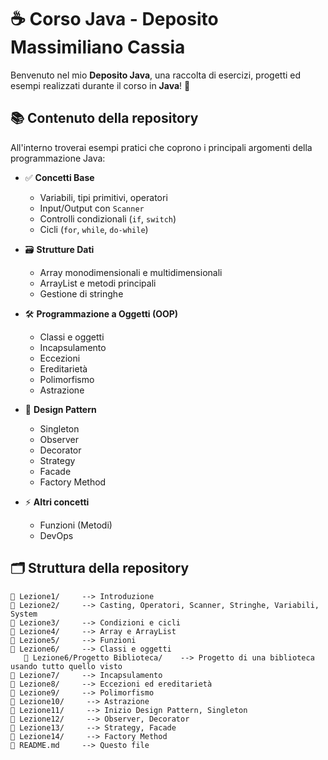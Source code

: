 # ☕ Corso Java - Deposito Massimiliano Cassia

Benvenuto nel mio **Deposito Java**, una raccolta di esercizi, progetti ed esempi realizzati durante il corso in **Java**! 🚀



## 📚 Contenuto della repository

All'interno troverai esempi pratici che coprono i principali argomenti della programmazione Java:

- ✅ **Concetti Base**
  - Variabili, tipi primitivi, operatori
  - Input/Output con `Scanner`
  - Controlli condizionali (`if`, `switch`)
  - Cicli (`for`, `while`, `do-while`)

- 🗃️ **Strutture Dati**
  - Array monodimensionali e multidimensionali
  - ArrayList e metodi principali
  - Gestione di stringhe
    
- 🛠️ **Programmazione a Oggetti (OOP)**
  - Classi e oggetti
  - Incapsulamento
  - Eccezioni
  - Ereditarietà
  - Polimorfismo
  - Astrazione

- 🎨 **Design Pattern**
  - Singleton
  - Observer
  - Decorator
  - Strategy
  - Facade
  - Factory Method
  
- ⚡ **Altri concetti**
  - Funzioni (Metodi)
  - DevOps

## 🗂️ Struttura della repository

```plaintext
📁 Lezione1/     --> Introduzione
📁 Lezione2/     --> Casting, Operatori, Scanner, Stringhe, Variabili, System
📁 Lezione3/     --> Condizioni e cicli
📁 Lezione4/     --> Array e ArrayList
📁 Lezione5/     --> Funzioni
📁 Lezione6/     --> Classi e oggetti
   📁 Lezione6/Progetto Biblioteca/    --> Progetto di una biblioteca usando tutto quello visto
📁 Lezione7/     --> Incapsulamento
📁 Lezione8/     --> Eccezioni ed ereditarietà
📁 Lezione9/     --> Polimorfismo
📁 Lezione10/     --> Astrazione
📁 Lezione11/     --> Inizio Design Pattern, Singleton
📁 Lezione12/     --> Observer, Decorator
📁 Lezione13/     --> Strategy, Facade
📁 Lezione14/     --> Factory Method
📄 README.md     --> Questo file

